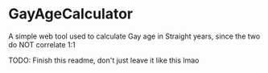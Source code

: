 # GayAgeCalculator
A simple web tool used to calculate Gay age in Straight years, since the two do NOT correlate 1:1

TODO: Finish this readme, don't just leave it like this lmao

